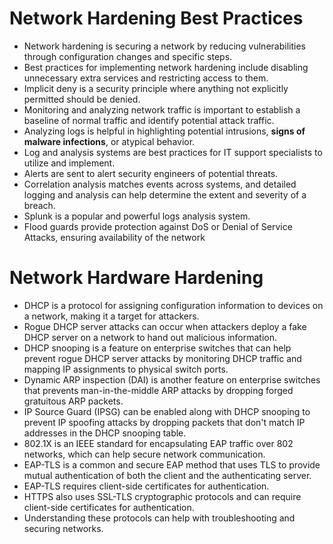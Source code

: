 # Network Hardening Best Practices
- Network hardening is securing a network by reducing vulnerabilities through configuration changes and specific steps.
- Best practices for implementing network hardening include disabling unnecessary extra services and restricting access to them.
- Implicit deny is a security principle where anything not explicitly permitted should be denied.
- Monitoring and analyzing network traffic is important to establish a baseline of normal traffic and identify potential attack traffic.
- Analyzing logs is helpful in highlighting potential intrusions, **signs of malware infections**, or atypical behavior.
- Log and analysis systems are best practices for IT support specialists to utilize and implement.
- Alerts are sent to alert security engineers of potential threats.
- Correlation analysis matches events across systems, and detailed logging and analysis can help determine the extent and severity of a breach.
- Splunk is a popular and powerful logs analysis system.
- Flood guards provide protection against DoS or Denial of Service Attacks, ensuring availability of the network

# Network Hardware Hardening
- DHCP is a protocol for assigning configuration information to devices on a network, making it a target for attackers.
- Rogue DHCP server attacks can occur when attackers deploy a fake DHCP server on a network to hand out malicious information.
- DHCP snooping is a feature on enterprise switches that can help prevent rogue DHCP server attacks by monitoring DHCP traffic and mapping IP assignments to physical switch ports.
- Dynamic ARP inspection (DAI) is another feature on enterprise switches that prevents man-in-the-middle ARP attacks by dropping forged gratuitous ARP packets.
- IP Source Guard (IPSG) can be enabled along with DHCP snooping to prevent IP spoofing attacks by dropping packets that don't match IP addresses in the DHCP snooping table.
- 802.1X is an IEEE standard for encapsulating EAP traffic over 802 networks, which can help secure network communication.
- EAP-TLS is a common and secure EAP method that uses TLS to provide mutual authentication of both the client and the authenticating server.
- EAP-TLS requires client-side certificates for authentication.
- HTTPS also uses SSL-TLS cryptographic protocols and can require client-side certificates for authentication.
- Understanding these protocols can help with troubleshooting and securing networks.

